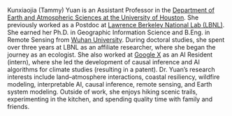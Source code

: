 Kunxiaojia (Tammy) Yuan is an Assistant Professor in the [Department of Earth and Atmospheric Sciences at the University of Houston](https://www.uh.edu/nsm/earth-atmospheric/index.php). She previously worked as a Postdoc at [Lawrence Berkeley National Lab (LBNL)](https://www.lbl.gov/). She earned her Ph.D. in Geographic Information Science and B.Eng. in Remote Sensing from [Wuhan University](https://en.whu.edu.cn/index.htm). During doctoral studies, she spent over three years at LBNL as an affiliate researcher, where she began the journey as an ecologist. She also worked at [Google X](https://x.company/) as an AI Resident (intern), where she led the development of causal inference and AI algorithms for climate studies (resulting in a patent). Dr. Yuan’s research interests include land–atmosphere interactions, coastal resiliency, wildfire modeling, interpretable AI, causal inference, remote sensing, and Earth system modeling. Outside of work, she enjoys hiking scenic trails, experimenting in the kitchen, and spending quality time with family and friends.